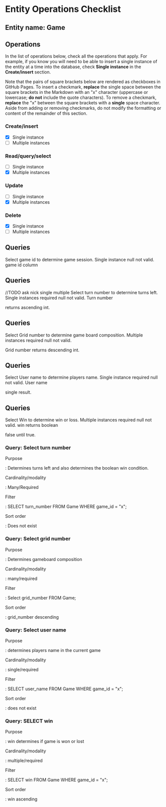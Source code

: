 # Entity Operations Checklist

## Entity name: Game

## Operations

In the list of operations below, check all the operations that apply. For example, if you know you will need to be able to insert a single instance of the entity at a time into the database, check **Single instance** in the **Create/insert** section.

Note that the pairs of square brackets below are rendered as checkboxes in GitHub Pages. To insert a checkmark, **replace** the single space between the square brackets in the Markdown with an "x" character (uppercase or lowercase; **do not** include the quote characters). To remove a checkmark, **replace** the "x" between the square brackets with a **single** space character. Aside from adding or removing checkmarks, do not modify the formatting or content of the remainder of this section.

### Create/insert
    
* [x] Single instance 
* [ ] Multiple instances 
    
### Read/query/select

* [ ] Single instance 
* [x] Multiple instances 

### Update

* [ ] Single instance 
* [x] Multiple instances 

### Delete

* [x] Single instance 
* [ ] Multiple instances 

## Queries

Select game id to determine game session. Single instance null not valid. game id column

## Queries
//TODO ask nick single multiple
Select turn number to determine turns left. Single instances required null not valid. Turn number
 
returns ascending int.

## Queries

Select Grid number to determine game board composition. Multiple instances required null not valid. 

Grid number returns descending int.

## Queries

Select User name to determine players name. Single instance required null not valid. User name 

single result.

## Queries

Select Win to determine win or loss. Multiple instances required null not valid. win returns boolean
 
 false until true.

### Query: Select turn number

Purpose

: Determines turns left and also determines the boolean win condition.

Cardinality/modality

: Many/Required
 
Filter

: SELECT turn_number FROM Game WHERE game_id = "x";
 
Sort order

: Does not exist

### Query: Select grid number

Purpose

: Determines gameboard composition

Cardinality/modality

: many/required
 
Filter

: Select grid_number FROM Game;
 
Sort order

: grid_number descending

### Query: Select user name

Purpose

: determines players name in the current game

Cardinality/modality

: single/required
 
Filter

: SELECT user_name FROM Game WHERE game_id = "x";
 
Sort order

: does not exist

### Query: SELECT win

Purpose

: win determines if game is won or lost

Cardinality/modality

: multiple/required
 
Filter

: SELECT win FROM Game WHERE game_id = "x";
 
Sort order

: win ascending
